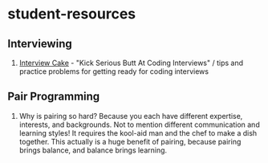 # student-resources

## Interviewing

1. [Interview Cake](http://www.interviewcake.com/) - "Kick Serious Butt 
At Coding Interviews" / tips and practice problems for getting ready for coding interviews

## Pair Programming

1. Why is pairing so hard? Because you each have different expertise, interests, and backgrounds. Not to mention different communication and learning styles! It requires the kool-aid man and the chef to make a dish together. This actually is a huge benefit of pairing, because pairing brings balance, and balance brings learning.
